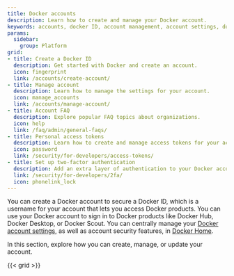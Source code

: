 ```yaml
---
title: Docker accounts
description: Learn how to create and manage your Docker account.
keywords: accounts, docker ID, account management, account settings, docker account, docker home
params:
  sidebar:
    group: Platform
grid:
- title: Create a Docker ID
  description: Get started with Docker and create an account.
  icon: fingerprint
  link: /accounts/create-account/
- title: Manage account
  description: Learn how to manage the settings for your account.
  icon: manage_accounts
  link: /accounts/manage-account/
- title: Account FAQ
  description: Explore popular FAQ topics about organizations.
  icon: help
  link: /faq/admin/general-faqs/
- title: Personal access tokens
  description: Learn how to create and manage access tokens for your account.
  icon: password
  link: /security/for-developers/access-tokens/
- title: Set up two-factor authentication
  description: Add an extra layer of authentication to your Docker account.
  link: /security/for-developers/2fa/
  icon: phonelink_lock
---
```


You can create a Docker account to secure a Docker ID, which is a username for your account that lets you access Docker products. You can use your Docker account to sign in to Docker products like Docker Hub, Docker Desktop, or Docker Scout. You can centrally manage your [Docker account settings](https://app.docker.com/settings), as well as account security features, in [Docker Home](https://app.docker.com).

In this section, explore how you can create, manage, or update your account.

{{< grid >}}

